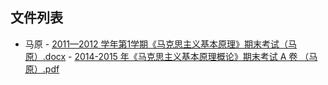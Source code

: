 

## 文件列表

  - 马原
        - [2011—2012 学年第1学期《马克思主义基本原理》期末考试（马原）.docx](https://github.com/bjut-swift/BJUT-Helper/raw/master/./%E9%A9%AC%E5%8E%9F/2011%E2%80%942012%20%E5%AD%A6%E5%B9%B4%E7%AC%AC1%E5%AD%A6%E6%9C%9F%E3%80%8A%E9%A9%AC%E5%85%8B%E6%80%9D%E4%B8%BB%E4%B9%89%E5%9F%BA%E6%9C%AC%E5%8E%9F%E7%90%86%E3%80%8B%E6%9C%9F%E6%9C%AB%E8%80%83%E8%AF%95%EF%BC%88%E9%A9%AC%E5%8E%9F%EF%BC%89.docx)
        - [2014-2015 年《马克思主义基本原理概论》期末考试 A 卷 （马原）.pdf](https://github.com/bjut-swift/BJUT-Helper/raw/master/./%E9%A9%AC%E5%8E%9F/2014-2015%20%E5%B9%B4%E3%80%8A%E9%A9%AC%E5%85%8B%E6%80%9D%E4%B8%BB%E4%B9%89%E5%9F%BA%E6%9C%AC%E5%8E%9F%E7%90%86%E6%A6%82%E8%AE%BA%E3%80%8B%E6%9C%9F%E6%9C%AB%E8%80%83%E8%AF%95%20A%20%E5%8D%B7%20%EF%BC%88%E9%A9%AC%E5%8E%9F%EF%BC%89.pdf)
